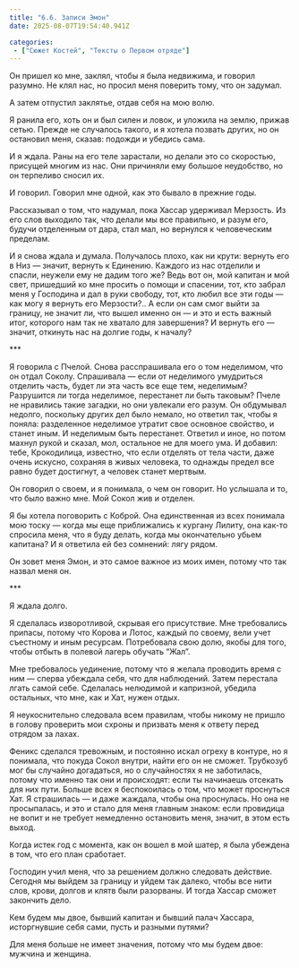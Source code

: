 ```yaml
---
title: "6.6. Записи Эмон"
date: 2025-08-07T19:54:40.941Z

categories:
 - ["Сюжет Костей", "Тексты о Первом отряде"]
---
```


Он пришел ко мне, заклял, чтобы я была недвижима, и говорил разумно. Не
клял нас, но просил меня поверить тому, что он задумал.

А затем отпустил заклятье, отдав себя на мою волю.

Я ранила его, хоть он и был силен и ловок, и уложила на землю, прижав
сетью. Прежде не случалось такого, и я хотела позвать других, но он
остановил меня, сказав: подожди и убедись сама.

И я ждала. Раны на его теле зарастали, но делали это со скоростью,
присущей многим из нас. Они причиняли ему большое неудобство, но он
терпеливо сносил их.

И говорил. Говорил мне одной, как это бывало в прежние годы.

Рассказывал о том, что надумал, пока Хассар удерживал Мерзость. Из его
слов выходило так, что делали мы все правильно, и разум его, будучи
отделенным от дара, стал мал, но вернулся к человеческим пределам.

И я снова ждала и думала. Получалось плохо, как ни крути: вернуть его в
Низ — значит, вернуть к Единению. Каждого из нас отделили и спасли,
неужели ему не дадим того же? Ведь вот он, мой капитан и мой свет,
пришедший ко мне просить о помощи и спасении, тот, кто забрал меня у
Господина и дал в руки свободу, тот, кто любил все эти годы — как могу я
вернуть его Мерзости?.. А если он сам смог выйти за границу, не значит
ли, что вышел именно он — и это и есть важный итог, которого нам так не
хватало для завершения? И вернуть его — значит, откинуть нас на долгие
годы, к началу?

\*\*\*

Я говорила с Пчелой. Снова расспрашивала его о том неделимом, что он
отдал Соколу. Спрашивала — если от неделимого умудриться отделить часть,
будет ли эта часть все еще тем, неделимым? Разрушится ли тогда
неделимое, перестанет ли быть таковым? Пчеле не нравились такие загадки,
но они увлекали его разум. Он обдумывал недолго, поскольку других дел
было немало, но ответил так, чтобы я поняла: разделенное неделимое
утратит свое основное свойство, и станет иным. И неделимым быть
перестанет. Ответил и иное, но потом махнул рукой и сказал, мол,
остальное не для моего ума. И добавил: тебе, Крокодилица, известно, что
если отделять от тела части, даже очень искусно, сохраняя в живых
человека, то однажды предел все равно будет достигнут, а человек станет
мертвым.

Он говорил о своем, и я понимала, о чем он говорит. Но услышала и то,
что было важно мне. Мой Сокол жив и отделен.

Я бы хотела поговорить с Коброй. Она единственная из всех понимала мою
тоску — когда мы еще приближались к кургану Лилиту, она как-то спросила
меня, что я буду делать, когда мы окончательно убьем капитана? И я
ответила ей без сомнений: лягу рядом.

Он зовет меня Эмон, и это самое важное из моих имен, потому что так
назвал меня он.

\*\*\*

Я ждала долго.

Я сделалась изворотливой, скрывая его присутствие. Мне требовались
припасы, потому что Корова и Лотос, каждый по своему, вели учет
съестному и иным ресурсам. Потребовала свою долю, якобы для того, чтобы
отбыть в полевой лагерь обучать “Жал”.

Мне требовалось уединение, потому что я желала проводить время с ним —
сперва убеждала себя, что для наблюдений. Затем перестала лгать самой
себе. Сделалась нелюдимой и капризной, убедила остальных, что мне, как и
Хат, нужен отдых.

Я неукоснительно следовала всем правилам, чтобы никому не пришло в
голову проверить мои схроны и призвать меня к ответу перед отрядом за
лахах.

Феникс сделался тревожным, и постоянно искал огреху в контуре, но я
понимала, что покуда Сокол внутри, найти его он не сможет. Трубкозуб мог
бы случайно догадаться, но о случайностях я не заботилась, потому что
именно так они и происходят: если ты начинаешь отсекать для них пути.
Больше всех я беспокоилась о том, что может проснуться Хат. Я страшилась
— и даже жаждала, чтобы она проснулась. Но она не просыпалась, и это и
стало для меня главным знаком: если провидица не вопит и не требует
немедленно остановить меня, значит, в этом есть выход.

Когда истек год с момента, как он вошел в мой шатер, я была убеждена в
том, что его план сработает.

Господин учил меня, что за решением должно следовать действие. Сегодня
мы выйдем за границу и уйдем так далеко, чтобы все нити слов, крови,
долгов и клятв были разорваны. И тогда Хассар сможет закончить дело.

Кем будем мы двое, бывший капитан и бывший палач Хассара, исторгнувшие
себя сами, пусть и разными путями?

Для меня больше не имеет значения, потому что мы будем двое: мужчина и
женщина.
